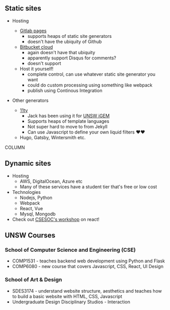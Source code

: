 ---
---

## Static sites

* Hosting
  * [Gitlab pages](https://about.gitlab.com/stages-devops-lifecycle/pages/)
    * supports heaps of static site generators
    * doesn't have the ubiquity of Github
  * [Bitbucket cloud](https://support.atlassian.com/bitbucket-cloud/docs/publishing-a-website-on-bitbucket-cloud/)
    * again doesn't have that ubiquity
    * apparently support Disqus for comments?
    * doesn't support
  * Host it yourself!
    * complete control, can use whatever static site generator you want
    * could do custom processing using something like webpack
    * publish using Continous Integration


* Other generators
  * [11ty](https://www.11ty.dev/)
    * Jack has been using it for [UNSW iGEM](https://github.com/UNSW-iGEM/wiki-2020)
    * Supports heaps of template languages
    * Not super hard to move to from Jekyll
    * Can use Javascript to define your own liquid filters ❤️❤️
  * Hugo, Gatsby, Wintersmith etc.

COLUMN

## Dynamic sites

* Hosting
  * AWS, DigitalOcean, Azure etc
  * Many of these services have a student tier that's free or low cost
* Technologies
  * Nodejs, Python
  * Webpack
  * React, Vue
  * Mysql, Mongodb
* Check out [CSESOC's workshop](https://www.youtube.com/watch?v=e02tDCwcGdE) on react!

## UNSW Courses

### School of Computer Science and Engineering (CSE)

* COMP1531 - teaches backend web development using Python and Flask
* COMP6080 - new course that covers Javascript, CSS, React, UI Design

### School of Art & Design

* SDES3174 - understand website structure, aesthetics and teaches how to build a basic website with HTML, CSS, Javascript
* Undergraduate Design Disciplinary Studios - Interaction
